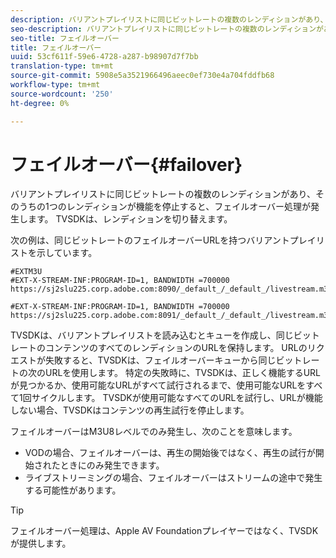 ```yaml
---
description: バリアントプレイリストに同じビットレートの複数のレンディションがあり、そのうちの1つのレンディションが機能を停止すると、フェイルオーバー処理が発生します。 TVSDKは、レンディションを切り替えます。
seo-description: バリアントプレイリストに同じビットレートの複数のレンディションがあり、そのうちの1つのレンディションが機能を停止すると、フェイルオーバー処理が発生します。 TVSDKは、レンディションを切り替えます。
seo-title: フェイルオーバー
title: フェイルオーバー
uuid: 53cf611f-59e6-4728-a287-b98907d7f7bb
translation-type: tm+mt
source-git-commit: 5908e5a3521966496aeec0ef730e4a704fddfb68
workflow-type: tm+mt
source-wordcount: '250'
ht-degree: 0%

---
```



# フェイルオーバー{#failover}

バリアントプレイリストに同じビットレートの複数のレンディションがあり、そのうちの1つのレンディションが機能を停止すると、フェイルオーバー処理が発生します。 TVSDKは、レンディションを切り替えます。

次の例は、同じビットレートのフェイルオーバーURLを持つバリアントプレイリストを示しています。

```
#EXTM3U
#EXT-X-STREAM-INF:PROGRAM-ID=1, BANDWIDTH =700000
https://sj2slu225.corp.adobe.com:8090/_default_/_default_/livestream.m3u8   

#EXT-X-STREAM-INF:PROGRAM-ID=1, BANDWIDTH =700000
https://sj2slu225.corp.adobe.com:8091/_default_/_default_/livestream.m3u8
```

TVSDKは、バリアントプレイリストを読み込むとキューを作成し、同じビットレートのコンテンツのすべてのレンディションのURLを保持します。 URLのリクエストが失敗すると、TVSDKは、フェイルオーバーキューから同じビットレートの次のURLを使用します。 特定の失敗時に、TVSDKは、正しく機能するURLが見つかるか、使用可能なURLがすべて試行されるまで、使用可能なURLをすべて1回サイクルします。 TVSDKが使用可能なすべてのURLを試行し、URLが機能しない場合、TVSDKはコンテンツの再生試行を停止します。

フェイルオーバーはM3U8レベルでのみ発生し、次のことを意味します。

* VODの場合、フェイルオーバーは、再生の開始後ではなく、再生の試行が開始されたときにのみ発生できます。
* ライブストリーミングの場合、フェイルオーバーはストリームの途中で発生する可能性があります。

>[!TIP]
>
>フェイルオーバー処理は、Apple AV Foundationプレイヤーではなく、TVSDKが提供します。

